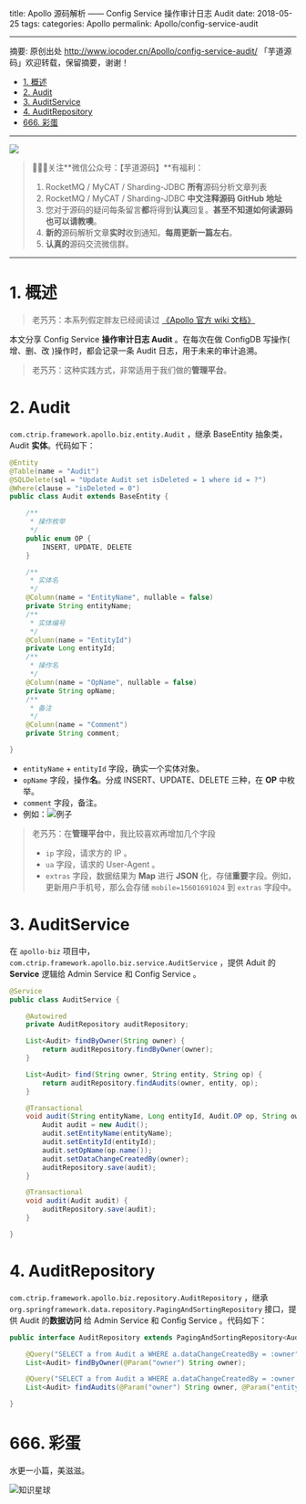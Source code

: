 title: Apollo 源码解析 —— Config Service 操作审计日志 Audit
date: 2018-05-25
tags:
categories: Apollo
permalink: Apollo/config-service-audit

-------

摘要: 原创出处 http://www.iocoder.cn/Apollo/config-service-audit/ 「芋道源码」欢迎转载，保留摘要，谢谢！

- [1. 概述](http://www.iocoder.cn/Apollo/config-service-audit/)
- [2. Audit](http://www.iocoder.cn/Apollo/config-service-audit/)
- [3. AuditService](http://www.iocoder.cn/Apollo/config-service-audit/)
- [4. AuditRepository](http://www.iocoder.cn/Apollo/config-service-audit/)
- [666. 彩蛋](http://www.iocoder.cn/Apollo/config-service-audit/)

-------

![](http://www.iocoder.cn/images/common/wechat_mp_2018_05_18.jpg)

> 🙂🙂🙂关注**微信公众号：【芋道源码】**有福利：  
> 1. RocketMQ / MyCAT / Sharding-JDBC **所有**源码分析文章列表  
> 2. RocketMQ / MyCAT / Sharding-JDBC **中文注释源码 GitHub 地址**  
> 3. 您对于源码的疑问每条留言**都**将得到**认真**回复。**甚至不知道如何读源码也可以请教噢**。  
> 4. **新的**源码解析文章**实时**收到通知。**每周更新一篇左右**。  
> 5. **认真的**源码交流微信群。

-------

# 1. 概述

> 老艿艿：本系列假定胖友已经阅读过 [《Apollo 官方 wiki 文档》](https://github.com/ctripcorp/apollo/wiki/)

本文分享 Config Service **操作审计日志 Audit** 。在每次在做 ConfigDB 写操作( 增、删、改 )操作时，都会记录一条 Audit 日志，用于未来的审计追溯。

> 老艿艿：这种实践方式，非常适用于我们做的**管理平台**。

# 2. Audit

`com.ctrip.framework.apollo.biz.entity.Audit` ，继承 BaseEntity 抽象类，Audit **实体**。代码如下：

```Java
@Entity
@Table(name = "Audit")
@SQLDelete(sql = "Update Audit set isDeleted = 1 where id = ?")
@Where(clause = "isDeleted = 0")
public class Audit extends BaseEntity {

    /**
     * 操作枚举
     */
    public enum OP {
        INSERT, UPDATE, DELETE
    }

    /**
     * 实体名
     */
    @Column(name = "EntityName", nullable = false)
    private String entityName;
    /**
     * 实体编号
     */
    @Column(name = "EntityId")
    private Long entityId;
    /**
     * 操作名
     */
    @Column(name = "OpName", nullable = false)
    private String opName;
    /**
     * 备注
     */
    @Column(name = "Comment")
    private String comment;

}
```

* `entityName` + `entityId` 字段，确实一个实体对象。
* `opName` 字段，操作**名**。分成 INSERT、UPDATE、DELETE 三种，在 **OP** 中枚举。
* `comment` 字段，备注。
* 例如：![例子](http://www.iocoder.cn/images/Apollo/2018_05_25/01.png)

> 老艿艿：在**管理平台**中，我比较喜欢再增加几个字段
> 
> * `ip` 字段，请求方的 IP 。
> * `ua` 字段，请求的 User-Agent 。
> * `extras` 字段，数据结果为 **Map** 进行 **JSON** 化，存储**重要**字段。例如，更新用户手机号，那么会存储 `mobile=15601691024` 到 `extras` 字段中。

# 3. AuditService

在 `apollo-biz` 项目中，`com.ctrip.framework.apollo.biz.service.AuditService` ，提供 Aduit  的 **Service** 逻辑给 Admin Service 和 Config Service 。

```Java
@Service
public class AuditService {

    @Autowired
    private AuditRepository auditRepository;

    List<Audit> findByOwner(String owner) {
        return auditRepository.findByOwner(owner);
    }

    List<Audit> find(String owner, String entity, String op) {
        return auditRepository.findAudits(owner, entity, op);
    }

    @Transactional
    void audit(String entityName, Long entityId, Audit.OP op, String owner) {
        Audit audit = new Audit();
        audit.setEntityName(entityName);
        audit.setEntityId(entityId);
        audit.setOpName(op.name());
        audit.setDataChangeCreatedBy(owner);
        auditRepository.save(audit);
    }

    @Transactional
    void audit(Audit audit) {
        auditRepository.save(audit);
    }

}
```

# 4. AuditRepository

`com.ctrip.framework.apollo.biz.repository.AuditRepository` ，继承 `org.springframework.data.repository.PagingAndSortingRepository` 接口，提供 Audit 的**数据访问** 给 Admin Service 和 Config Service 。代码如下：

```Java
public interface AuditRepository extends PagingAndSortingRepository<Audit, Long> {

    @Query("SELECT a from Audit a WHERE a.dataChangeCreatedBy = :owner")
    List<Audit> findByOwner(@Param("owner") String owner);

    @Query("SELECT a from Audit a WHERE a.dataChangeCreatedBy = :owner AND a.entityName =:entity AND a.opName = :op")
    List<Audit> findAudits(@Param("owner") String owner, @Param("entity") String entity, @Param("op") String op);

}
```

# 666. 彩蛋

水更一小篇，美滋滋。

![知识星球](http://www.iocoder.cn/images/Architecture/2017_12_29/01.png)



